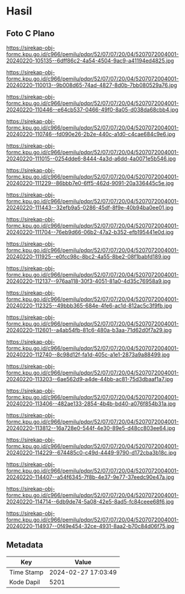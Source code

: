 # Hasil

## Foto C Plano

https://sirekap-obj-formc.kpu.go.id/c966/pemilu/pdpr/52/07/07/20/04/5207072004001-20240220-105135--6dff86c2-4a54-4504-9ac9-a41194ed4825.jpg

https://sirekap-obj-formc.kpu.go.id/c966/pemilu/pdpr/52/07/07/20/04/5207072004001-20240220-110013--9b008d65-74ad-4827-8d0b-7bb080529a76.jpg

https://sirekap-obj-formc.kpu.go.id/c966/pemilu/pdpr/52/07/07/20/04/5207072004001-20240220-110446--e64cb537-0466-49f0-8a05-d038da68cbb4.jpg

https://sirekap-obj-formc.kpu.go.id/c966/pemilu/pdpr/52/07/07/20/04/5207072004001-20240220-110746--fd090e26-2b2e-440c-a1d0-c4cae684c9e6.jpg

https://sirekap-obj-formc.kpu.go.id/c966/pemilu/pdpr/52/07/07/20/04/5207072004001-20240220-111015--0254dde6-8444-4a3d-a6dd-4a0071e5b546.jpg

https://sirekap-obj-formc.kpu.go.id/c966/pemilu/pdpr/52/07/07/20/04/5207072004001-20240220-111229--86bbb7e0-6ff5-462d-9091-20a336445c5e.jpg

https://sirekap-obj-formc.kpu.go.id/c966/pemilu/pdpr/52/07/07/20/04/5207072004001-20240220-111443--32efb9a5-0286-45df-8f9e-40b94ba0ee01.jpg

https://sirekap-obj-formc.kpu.go.id/c966/pemilu/pdpr/52/07/07/20/04/5207072004001-20240220-111704--76eb9d66-06b2-47a2-b352-efb195441e0d.jpg

https://sirekap-obj-formc.kpu.go.id/c966/pemilu/pdpr/52/07/07/20/04/5207072004001-20240220-111925--e0fcc98c-8bc2-4a55-8be2-08f1babfd189.jpg

https://sirekap-obj-formc.kpu.go.id/c966/pemilu/pdpr/52/07/07/20/04/5207072004001-20240220-112137--976aa118-30f3-4051-81a0-4d35c76958a9.jpg

https://sirekap-obj-formc.kpu.go.id/c966/pemilu/pdpr/52/07/07/20/04/5207072004001-20240220-112325--49bbb365-684e-4fe6-ac1d-812ac5c3f9fb.jpg

https://sirekap-obj-formc.kpu.go.id/c966/pemilu/pdpr/52/07/07/20/04/5207072004001-20240220-112601--a4ab54fb-81c6-480a-b3aa-71d62d0f7a29.jpg

https://sirekap-obj-formc.kpu.go.id/c966/pemilu/pdpr/52/07/07/20/04/5207072004001-20240220-112740--8c98d12f-fa1d-405c-a1e1-2873a9a88499.jpg

https://sirekap-obj-formc.kpu.go.id/c966/pemilu/pdpr/52/07/07/20/04/5207072004001-20240220-113203--6ae562d9-a4de-44bb-ac81-75d3dbaaf1a7.jpg

https://sirekap-obj-formc.kpu.go.id/c966/pemilu/pdpr/52/07/07/20/04/5207072004001-20240220-113406--482ae133-2854-4b4b-bd40-a076f854b31a.jpg

https://sirekap-obj-formc.kpu.go.id/c966/pemilu/pdpr/52/07/07/20/04/5207072004001-20240220-113812--16a728e0-544f-4e30-89e5-d48cc803ee64.jpg

https://sirekap-obj-formc.kpu.go.id/c966/pemilu/pdpr/52/07/07/20/04/5207072004001-20240220-114229--674485c0-c49d-4449-9790-d172cba3b18c.jpg

https://sirekap-obj-formc.kpu.go.id/c966/pemilu/pdpr/52/07/07/20/04/5207072004001-20240220-114407--a54f6345-7f8b-4e37-9e77-37eedc90e47a.jpg

https://sirekap-obj-formc.kpu.go.id/c966/pemilu/pdpr/52/07/07/20/04/5207072004001-20240220-114714--6db9de74-5a08-42e5-8ad5-fc84ceee68f6.jpg

https://sirekap-obj-formc.kpu.go.id/c966/pemilu/pdpr/52/07/07/20/04/5207072004001-20240220-114937--0f49e454-32ce-4931-8aa2-b70c84d06f75.jpg


## Metadata

| Key        | Value               |
| ---------- | ------------------- |
| Time Stamp | 2024-02-27 17:03:49 |
| Kode Dapil | 5201                |



